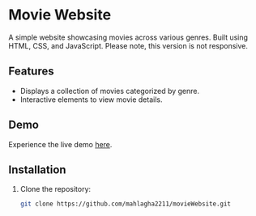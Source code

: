 # Movie Website

A simple website showcasing movies across various genres. Built using HTML, CSS, and JavaScript. Please note, this version is not responsive.

## Features

- Displays a collection of movies categorized by genre.
- Interactive elements to view movie details.

## Demo

Experience the live demo [here](https://mahlagha2211.github.io/movieWebsite/).

## Installation

1. Clone the repository:
   ```bash
   git clone https://github.com/mahlagha2211/movieWebsite.git
